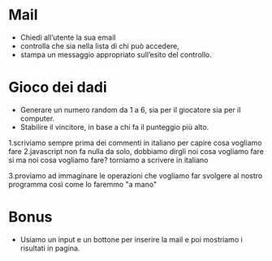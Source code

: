 # Mail 
- Chiedi all’utente la sua email
- controlla che sia nella lista di chi può accedere,
- stampa un messaggio appropriato sull’esito del controllo.

# Gioco dei dadi
- Generare un numero random da 1 a 6, sia per il giocatore sia per il computer. 
- Stabilire il vincitore, in base a chi fa il punteggio più alto.


<!-- Consigli del giorno: -->

1.scriviamo sempre prima dei commenti in italiano per capire cosa vogliamo fare
2.javascript non fa nulla da solo, dobbiamo dirgli noi cosa vogliamo fare
    si ma noi cosa vogliamo fare?
        torniamo a scrivere in italiano

3.proviamo ad immaginare le operazioni che vogliamo far svolgere al nostro programma così come lo faremmo "a mano"
# Bonus
- Usiamo un input e un bottone per inserire la mail e poi mostriamo i risultati in pagina.


